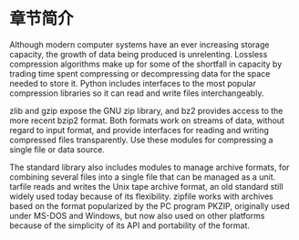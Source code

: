 # 章节简介

Although modern computer systems have an ever increasing storage capacity, the growth of data being produced is unrelenting. Lossless compression algorithms make up for some of the shortfall in capacity by trading time spent compressing or decompressing data for the space needed to store it. Python includes interfaces to the most popular compression libraries so it can read and write files interchangeably.

zlib and gzip expose the GNU zip library, and bz2 provides access to the more recent bzip2 format. Both formats work on streams of data, without regard to input format, and provide interfaces for reading and writing compressed files transparently. Use these modules for compressing a single file or data source.

The standard library also includes modules to manage archive formats, for combining several files into a single file that can be managed as a unit. tarfile reads and writes the Unix tape archive format, an old standard still widely used today because of its flexibility. zipfile works with archives based on the format popularized by the PC program PKZIP, originally used under MS-DOS and Windows, but now also used on other platforms because of the simplicity of its API and portability of the format.